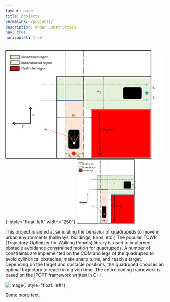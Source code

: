 ```yaml
---
layout: page
title: projects
permalink: /projects/
description: Under Construction!
nav: true
horizontal: true
---
```


![image](/assets/img/TOWR_images/proba.png){: style="float: left" width="250"}
<img src="/assets/img/TOWR_images/proba.png" width="200px" height="200px" />

This project is aimed at simulating the behavior of quadrupeds to move in urban environments (hallways, buildings, turns, etc.) The popular TOWR (Trajectory Optimizer for Walking Robots) library is used to implement obstacle avoidance constrained motion for quadrupeds. A number of constraints are implemented on the COM and legs of the quadruped to avoid cylindrical obstacles, make sharp turns, and reach a target. Depending on the target and obstacle positions, the quadruped chooses an optimal trajectory to reach in a given time. The entire coding framework is based on the IPOPT framework written in C++.

![image](path-to-image.jpg){: style="float: left"}

Some more text.